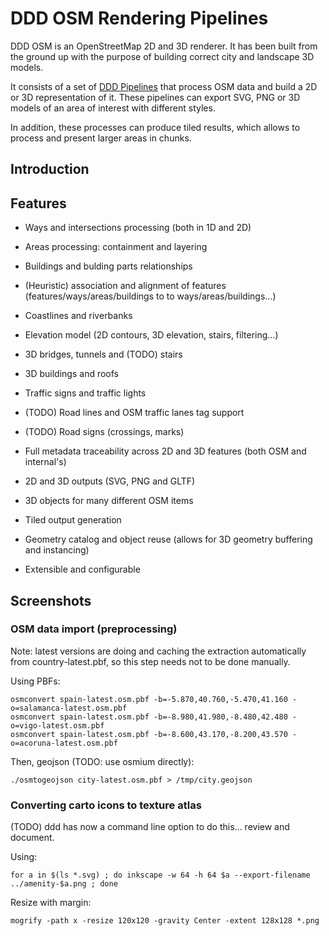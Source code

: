 # DDD OSM Rendering Pipelines

DDD OSM is an OpenStreetMap 2D and 3D renderer. It has been built
from the ground up with the purpose of building correct city and
landscape 3D models.

It consists of a set of [DDD Pipelines](pipelines.md) that process OSM data and
build a 2D or 3D representation of it. These pipelines can export SVG,
PNG or 3D models of an area of interest with different styles.

In addition, these processes can produce tiled results, which allows to
process and present larger areas in chunks.

## Introduction


## Features

- Ways and intersections processing (both in 1D and 2D)
- Areas processing: containment and layering
- Buildings and bulding parts relationships
- (Heuristic) association and alignment of features (features/ways/areas/buildings to to ways/areas/buildings...)
- Coastlines and riverbanks
- Elevation model (2D contours, 3D elevation, stairs, filtering...)
- 3D bridges, tunnels and (TODO) stairs
- 3D buildings and roofs
- Traffic signs and traffic lights
- (TODO) Road lines and OSM traffic lanes tag support
- (TODO) Road signs (crossings, marks)

- Full metadata traceability across 2D and 3D features (both OSM and internal's)
- 2D and 3D outputs (SVG, PNG and GLTF)
- 3D objects for many different OSM items
- Tiled output generation
- Geometry catalog and object reuse (allows for 3D geometry buffering and instancing)
- Extensible and configurable

## Screenshots





### OSM data import (preprocessing)

Note: latest versions are doing and caching the extraction automatically from country-latest.pbf,
so this step needs not to be done manually.

Using PBFs:

    osmconvert spain-latest.osm.pbf -b=-5.870,40.760,-5.470,41.160 -o=salamanca-latest.osm.pbf
    osmconvert spain-latest.osm.pbf -b=-8.980,41.980,-8.480,42.480 -o=vigo-latest.osm.pbf
    osmconvert spain-latest.osm.pbf -b=-8.600,43.170,-8.200,43.570 -o=acoruna-latest.osm.pbf

Then, geojson (TODO: use osmium directly):

    ./osmtogeojson city-latest.osm.pbf > /tmp/city.geojson



### Converting carto icons to texture atlas


(TODO) ddd has now a command line option to do this... review and document.

Using:

    for a in $(ls *.svg) ; do inkscape -w 64 -h 64 $a --export-filename ../amenity-$a.png ; done

Resize with margin:

    mogrify -path x -resize 120x120 -gravity Center -extent 128x128 *.png


